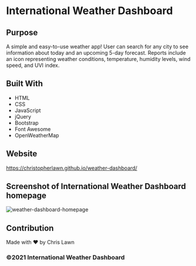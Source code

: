 # International Weather Dashboard

## Purpose
A simple and easy-to-use weather app!  User can search for any city to see information about today and an upcoming 5-day forecast.  Reports include an icon representing weather conditions, temperature, humidity levels, wind speed, and UVI index.  

## Built With
* HTML
* CSS
* JavaScript
* jQuery
* Bootstrap
* Font Awesome
* OpenWeatherMap

## Website
https://christopherlawn.github.io/weather-dashboard/

## Screenshot of International Weather Dashboard homepage
![weather-dashboard-homepage](https://user-images.githubusercontent.com/91863054/146675671-d16f3c24-dc24-4c27-8524-116b320b79d3.PNG)

## Contribution
Made with ❤️ by Chris Lawn

### ©️2021 International Weather Dashboard
